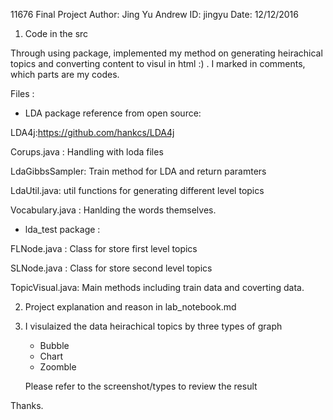 11676 Final Project 
Author: Jing Yu
Andrew ID: jingyu
Date: 12/12/2016

1. Code in the src 

Through using package, implemented my method on generating heirachical topics and converting content to visul in html :) . I marked in comments, which parts are my codes. 

Files : 

- LDA package reference from open source:

LDA4j:https://github.com/hankcs/LDA4j  

Corups.java : Handling with loda files

LdaGibbsSampler: Train method for LDA and return paramters

LdaUtil.java: util functions for generating different level topics

Vocabulary.java : Hanlding the words themselves.

- lda_test package :

FLNode.java : Class for store first level topics

SLNode.java : Class for store second level topics

TopicVisual.java:  Main methods including train data and coverting data.

2. Project explanation  and reason in lab_notebook.md  

3. I visulaized the data heirachical topics by three types of graph 
   - Bubble
   - Chart
   - Zoomble
   
   Please refer to the screenshot/types to review the result

Thanks.
